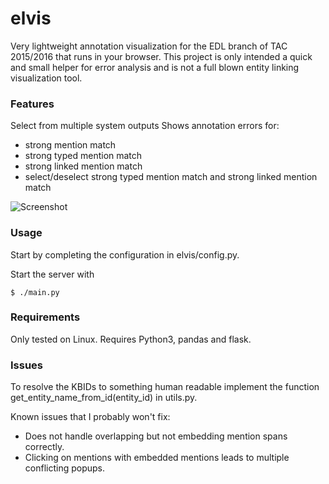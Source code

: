# elvis

Very lightweight annotation visualization for the EDL branch of TAC 2015/2016 that runs in 
your browser. This project is only intended a quick and small helper for error analysis and 
is not a full blown entity linking visualization tool. 

### Features

Select from multiple system outputs
Shows annotation errors for: 
 - strong mention match
 - strong typed mention match
 - strong linked mention match
 - select/deselect strong typed mention match and strong linked mention match
 
![Screenshot](docs/screenshot.png?raw=true "Screenshot") 
 
### Usage

Start by completing the configuration in elvis/config.py. 

Start the server with

```
$ ./main.py
```

### Requirements

Only tested on Linux. Requires Python3, pandas and flask.

### Issues

To resolve the KBIDs to something human readable implement the function get_entity_name_from_id(entity_id) in utils.py.

Known issues that I probably won't fix:

 - Does not handle overlapping but not embedding mention spans correctly. 
 - Clicking on mentions with embedded mentions leads to multiple conflicting popups. 
